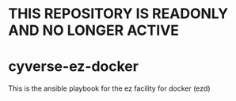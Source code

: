 # THIS REPOSITORY IS READONLY AND NO LONGER ACTIVE

# cyverse-ez-docker
This is the ansible playbook for the ez facility for docker (ezd)
